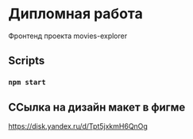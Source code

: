 # Дипломная работа

Фронтенд проекта movies-explorer

## Scripts

### `npm start`

## ССылка на дизайн макет в фигме

https://disk.yandex.ru/d/Tpt5jxkmH6QnOg

